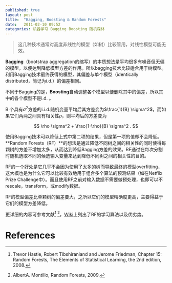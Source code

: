 ```yaml
---
published: true
layout: post
title:  "Bagging, Boosting & Random Forests"
date:   2011-02-10 09:52
categories: 机器学习 Bagging Boosting 随机森林
---
```


> 这几种技术通常对高度非线性的模型（如树）比较管用，对线性模型可能无效。

**Bagging**（bootstrap aggregation的缩写）的本质想法是平均很多有噪音但无偏的模型，以便达到降低模型方差的作用。所以bagging技术比较适合用于树模型。利用Bagging技术最终获得的模型，其偏差与单个模型（identically distributed，简记为i.d.）的偏差相同。

不同于Bagging的是，**Boosting**自动调整各个模型以便删除其中的偏差，所以其中的各个模型不是i.d. 。

B 个具有$\sigma^2$方差的i.i.d.随机变量平均后其方差变为$\frac{1}{B} \sigma^2$，而如果它们两两之间具有相关性$\rho$，则平均后的方差变为

$$
\rho \sigma^2 + \frac{1-\rho}{B} \sigma^2 .
$$

使用Bagging技术可以降低上式中第二项的结果，但是第一项的值却不会降低。**Random Forests（RF）**的想法是通过降低不同树之间的相关性的同时使得每颗树的方差不增加太多，从而达到降低Bagging方差的效果。RF通过在每次分割时随机选取不同的候选输入变量来达到降低不同树之间的相关性的目的。

RF的一个好处是它几乎不会因为使用了太多的树而导致最终的模型overfitting，这大概也是为什么它可以比较有效地用于组合多个算法的预测结果（如在Netflix Prize Challenge中）。而且使用RF之前对输入数据不需要做预处理，也即可以不rescale，transform，或modify数据。

RF的模型偏差比单颗树的偏差要大，之所以它们的模型精确度更高，主要得益于它们的模型方差降低。

更详细的内容可参考文献[^esl] [^rf]，[Wiki](http://en.wikipedia.org/wiki/Random_forest)上列出了RF的学习算法以及优劣势。

# References

[^esl]: Trevor Hastie, Robert Tibshiraniand and Jerome Friedman, Chapter 15: Random Forests, The Elements of Statistical Learning, the 2nd edition, 2008.
[^rf]: AlbertA. Montillo, Random Forests, 2009.




